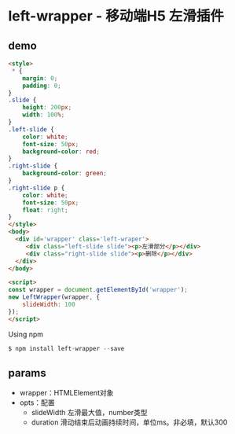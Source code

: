 # left-wrapper - 移动端H5 左滑插件

## demo

```html
<style>
 * {
    margin: 0;
    padding: 0;
}  
.slide {
    height: 200px;
    width: 100%;
}
.left-slide {
    color: white;
    font-size: 50px;
    background-color: red;
}
.right-slide {
    background-color: green;
}
.right-slide p {
    color: white;
    font-size: 50px;
    float: right;
}
</style>   
<body>
  <div id='wrapper' class='left-wraper'>
     <div class="left-slide slide"><p>左滑部分</p></div>
     <div class="right-slide slide"><p>删除</p></div>
  </div>
</body>

<script>
const wrapper = document.getElementById('wrapper');
new LeftWrapper(wrapper, {
    slideWidth: 100
});
</script>

```

Using npm
```js
$ npm install left-wrapper --save
```

## params

* wrapper：HTMLElement对象
* opts：配置
  * slideWidth     左滑最大值，number类型
  * duration       滑动结束后动画持续时间，单位ms。非必填，默认300
